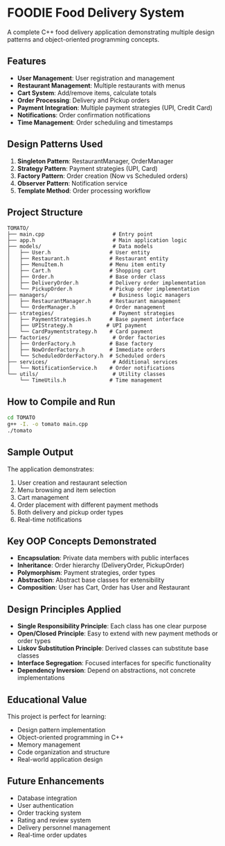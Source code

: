 # FOODIE Food Delivery System

A complete C++ food delivery application demonstrating multiple design patterns and object-oriented programming concepts.

## Features

- **User Management**: User registration and management
- **Restaurant Management**: Multiple restaurants with menus
- **Cart System**: Add/remove items, calculate totals
- **Order Processing**: Delivery and Pickup orders
- **Payment Integration**: Multiple payment strategies (UPI, Credit Card)
- **Notifications**: Order confirmation notifications
- **Time Management**: Order scheduling and timestamps

## Design Patterns Used

1. **Singleton Pattern**: RestaurantManager, OrderManager
2. **Strategy Pattern**: Payment strategies (UPI, Card)
3. **Factory Pattern**: Order creation (Now vs Scheduled orders)
4. **Observer Pattern**: Notification service
5. **Template Method**: Order processing workflow

## Project Structure

```
TOMATO/
├── main.cpp                      # Entry point
├── app.h                         # Main application logic
├── models/                       # Data models
│   ├── User.h                   # User entity
│   ├── Restaurant.h             # Restaurant entity
│   ├── MenuItem.h               # Menu item entity
│   ├── Cart.h                   # Shopping cart
│   ├── Order.h                  # Base order class
│   ├── DeliveryOrder.h          # Delivery order implementation
│   └── PickupOrder.h            # Pickup order implementation
├── managers/                     # Business logic managers
│   ├── RestaurantManager.h      # Restaurant management
│   └── OrderManager.h           # Order management
├── strategies/                   # Payment strategies
│   ├── PaymentStrategies.h      # Base payment interface
│   ├── UPIStrategy.h           # UPI payment
│   └── CardPaymentstrategy.h    # Card payment
├── factories/                    # Order factories
│   ├── OrderFactory.h           # Base factory
│   ├── NowOrderFactory.h        # Immediate orders
│   └── ScheduledOrderFactory.h  # Scheduled orders
├── services/                     # Additional services
│   └── NotificationService.h    # Order notifications
└── utils/                        # Utility classes
    └── TimeUtils.h              # Time management
```

## How to Compile and Run

```bash
cd TOMATO
g++ -I. -o tomato main.cpp
./tomato
```

## Sample Output

The application demonstrates:
1. User creation and restaurant selection
2. Menu browsing and item selection
3. Cart management
4. Order placement with different payment methods
5. Both delivery and pickup order types
6. Real-time notifications

## Key OOP Concepts Demonstrated

- **Encapsulation**: Private data members with public interfaces
- **Inheritance**: Order hierarchy (DeliveryOrder, PickupOrder)
- **Polymorphism**: Payment strategies, order types
- **Abstraction**: Abstract base classes for extensibility
- **Composition**: User has Cart, Order has User and Restaurant

## Design Principles Applied

- **Single Responsibility Principle**: Each class has one clear purpose
- **Open/Closed Principle**: Easy to extend with new payment methods or order types
- **Liskov Substitution Principle**: Derived classes can substitute base classes
- **Interface Segregation**: Focused interfaces for specific functionality
- **Dependency Inversion**: Depend on abstractions, not concrete implementations

## Educational Value

This project is perfect for learning:
- Design pattern implementation
- Object-oriented programming in C++
- Memory management
- Code organization and structure
- Real-world application design

## Future Enhancements

- Database integration
- User authentication
- Order tracking system
- Rating and review system
- Delivery personnel management
- Real-time order updates
